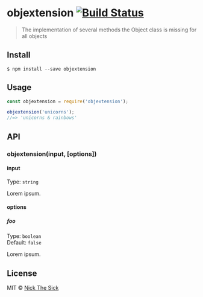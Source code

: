 # objextension [![Build Status](https://travis-ci.org/nperez0111/objExtension.svg?branch=master)](https://travis-ci.org/nperez0111/objExtension)

> The implementation of several methods the Object class is missing for all objects


## Install

```
$ npm install --save objextension
```


## Usage

```js
const objextension = require('objextension');

objextension('unicorns');
//=> 'unicorns & rainbows'
```


## API

### objextension(input, [options])

#### input

Type: `string`

Lorem ipsum.

#### options

##### foo

Type: `boolean`<br>
Default: `false`

Lorem ipsum.


## License

MIT © [Nick The Sick](http://nickthesick.com)
